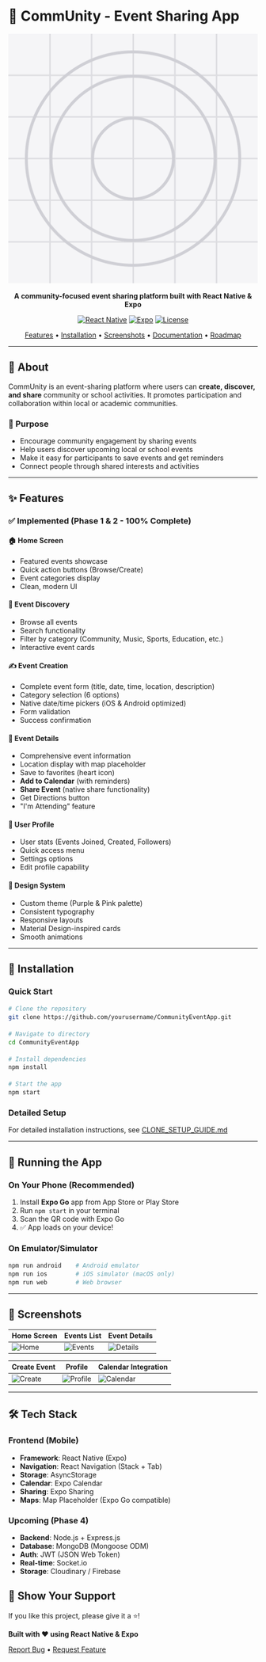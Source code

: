 # 📱 CommUnity - Event Sharing App

<div align="center">

![CommUnity Logo](./assets/icon.png)

**A community-focused event sharing platform built with React Native & Expo**

[![React Native](https://img.shields.io/badge/React%20Native-0.81-blue.svg)](https://reactnative.dev/)
[![Expo](https://img.shields.io/badge/Expo-~54.0-black.svg)](https://expo.dev/)
[![License](https://img.shields.io/badge/License-0BSD-green.svg)](LICENSE)

[Features](#-features) • [Installation](#-installation) • [Screenshots](#-screenshots) • [Documentation](#-documentation) • [Roadmap](#-roadmap)

</div>

---

## 📖 About

CommUnity is an event-sharing platform where users can **create, discover, and share** community or school activities. It promotes participation and collaboration within local or academic communities.

### 🎯 Purpose

- Encourage community engagement by sharing events
- Help users discover upcoming local or school events
- Make it easy for participants to save events and get reminders
- Connect people through shared interests and activities

---

## ✨ Features

### ✅ Implemented (Phase 1 & 2 - 100% Complete)

#### 🏠 **Home Screen**

- Featured events showcase
- Quick action buttons (Browse/Create)
- Event categories display
- Clean, modern UI

#### 🎉 **Event Discovery**

- Browse all events
- Search functionality
- Filter by category (Community, Music, Sports, Education, etc.)
- Interactive event cards

#### ✍️ **Event Creation**

- Complete event form (title, date, time, location, description)
- Category selection (6 options)
- Native date/time pickers (iOS & Android optimized)
- Form validation
- Success confirmation

#### 📱 **Event Details**

- Comprehensive event information
- Location display with map placeholder
- Save to favorites (heart icon)
- **Add to Calendar** (with reminders)
- **Share Event** (native share functionality)
- Get Directions button
- "I'm Attending" feature

#### 👤 **User Profile**

- User stats (Events Joined, Created, Followers)
- Quick access menu
- Settings options
- Edit profile capability

#### 🎨 **Design System**

- Custom theme (Purple & Pink palette)
- Consistent typography
- Responsive layouts
- Material Design-inspired cards
- Smooth animations

---

## 🚀 Installation

### Quick Start

```bash
# Clone the repository
git clone https://github.com/yourusername/CommunityEventApp.git

# Navigate to directory
cd CommunityEventApp

# Install dependencies
npm install

# Start the app
npm start
```

### Detailed Setup

For detailed installation instructions, see [CLONE_SETUP_GUIDE.md](./CLONE_SETUP_GUIDE.md)

---

## 📱 Running the App

### On Your Phone (Recommended)

1. Install **Expo Go** app from App Store or Play Store
2. Run `npm start` in your terminal
3. Scan the QR code with Expo Go
4. ✅ App loads on your device!

### On Emulator/Simulator

```bash
npm run android    # Android emulator
npm run ios        # iOS simulator (macOS only)
npm run web        # Web browser
```

---

## 📸 Screenshots

<div align="center">

| Home Screen                           | Events List                               | Event Details                               |
| ------------------------------------- | ----------------------------------------- | ------------------------------------------- |
| ![Home](./assets/screenshot-home.png) | ![Events](./assets/screenshot-events.png) | ![Details](./assets/screenshot-details.png) |

| Create Event                              | Profile                                     | Calendar Integration                          |
| ----------------------------------------- | ------------------------------------------- | --------------------------------------------- |
| ![Create](./assets/screenshot-create.png) | ![Profile](./assets/screenshot-profile.png) | ![Calendar](./assets/screenshot-calendar.png) |

</div>

---

## 🛠 Tech Stack

### Frontend (Mobile)

- **Framework**: React Native (Expo)
- **Navigation**: React Navigation (Stack + Tab)
- **Storage**: AsyncStorage
- **Calendar**: Expo Calendar
- **Sharing**: Expo Sharing
- **Maps**: Map Placeholder (Expo Go compatible)

### Upcoming (Phase 4)

- **Backend**: Node.js + Express.js
- **Database**: MongoDB (Mongoose ODM)
- **Auth**: JWT (JSON Web Token)
- **Real-time**: Socket.io
- **Storage**: Cloudinary / Firebase

## 🌟 Show Your Support

If you like this project, please give it a ⭐️!

**Built with ❤️ using React Native & Expo**

[Report Bug](https://github.com/yourusername/CommunityEventApp/issues) • [Request Feature](https://github.com/yourusername/CommunityEventApp/issues)

</div>

